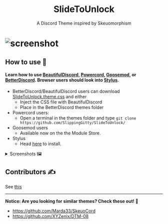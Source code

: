<h1 align="center">SlideToUnlock</h1>
<p align="center">A Discord Theme inspired by Skeuomorphism</p>

# ![screenshot](https://raw.githubusercontent.com/SlippingGitty/SlideToUnlock/main/screenshots/aCCIaKvdkM.png)

## How to use 📖

#### Learn how to use [BeautifulDiscord](https://github.com/leovoel/BeautifulDiscord), [Powercord](https://github.com/powercord-org/powercord), [Goosemod](https://goosemod.com/), or [BetterDiscord](https://github.com/rauenzi/BetterDiscordApp). Browser users should look into [Stylus](https://github.com/openstyles/stylus).

* BetterDiscord/BeautifulDiscord users can download [SlideToUnlock.theme.css](https://raw.githubusercontent.com/SlippingGitty/SlideToUnlock/main/SlideToUnlock.theme.css) and either
  * Inject the CSS file with BeautifulDiscord
  * Place in the BetterDiscord themes folder
* Powercord users:
  * Open a terminal in the themes folder and type `git clone https://github.com/SlippingGitty/SlideToUnlock/`
* Goosemod users
  * Available now on the the Module Store.
* Stylus
  * Head [here](https://github.com/SlippingGitty/SlideToUnlock/raw/main/SlideToUnlock.user.css) to install.

<details>
<summary>Screenshots 🖼️</summary>

![image](https://user-images.githubusercontent.com/76500838/176284079-ddf2ea30-d4e4-4a42-b974-f4cf60dacde5.png)

![image](https://user-images.githubusercontent.com/76500838/176284231-79dbe99d-f487-4b8f-9745-5ed8fb5383e2.png)

</details>


## Contributors ✍️
See [this](https://github.com/SlippingGittys-Discord-Themes/SlideToUnlock/graphs/contributors)

___
**Notice: Are you looking for similar themes? Check these out! 📸**

* https://github.com/Marda33/SkeuoCord
* https://github.com/XYZenix/DTM-08

